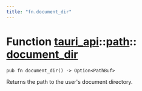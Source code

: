```yaml
---
title: "fn.document_dir"
---
```


# Function [tauri_api](/docs/api/rust/tauri_api/../index.html)::​[path](/docs/api/rust/tauri_api/index.html)::​[document_dir](/docs/api/rust/tauri_api/)

    pub fn document_dir() -> Option<PathBuf>

Returns the path to the user's document directory.
